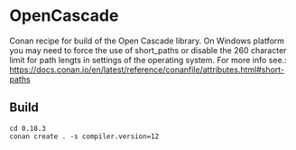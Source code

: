 # OpenCascade
Conan recipe for build of the Open Cascade library. On Windows platform you may need to force the use of short_paths or disable the 260 character limit for path lengts in settings of the operating system. For more info see.: https://docs.conan.io/en/latest/reference/conanfile/attributes.html#short-paths
 
## Build
```
cd 0.18.3
conan create . -s compiler.version=12
```
